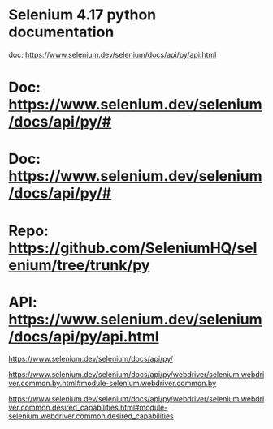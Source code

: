 # Selenium 4.17 python documentation
doc: https://www.selenium.dev/selenium/docs/api/py/api.html

# Doc: https://www.selenium.dev/selenium/docs/api/py/#

# Doc: https://www.selenium.dev/selenium/docs/api/py/#

# Repo: https://github.com/SeleniumHQ/selenium/tree/trunk/py

# API: https://www.selenium.dev/selenium/docs/api/py/api.html


https://www.selenium.dev/selenium/docs/api/py/

https://www.selenium.dev/selenium/docs/api/py/webdriver/selenium.webdriver.common.by.html#module-selenium.webdriver.common.by

https://www.selenium.dev/selenium/docs/api/py/webdriver/selenium.webdriver.common.desired_capabilities.html#module-selenium.webdriver.common.desired_capabilities
        


